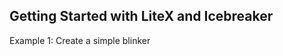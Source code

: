 Getting Started with LiteX and Icebreaker
-----------------------------------------

Example 1: Create a simple blinker

